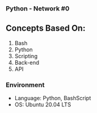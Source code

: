 ### Python - Network #0

## Concepts Based On:
1. Bash
2. Python
3. Scripting
5. Back-end
6. API

### Environment

* Language: Python, BashScript
* OS: Ubuntu 20.04 LTS
